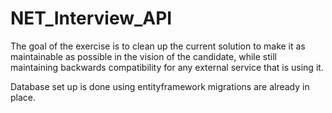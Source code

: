 # NET_Interview_API

The goal of the exercise is to clean up the current solution to make it as maintainable as possible in the vision of the candidate,
while still maintaining backwards compatibility for any external service that is using it.

Database set up is done using entityframework migrations are already in place.